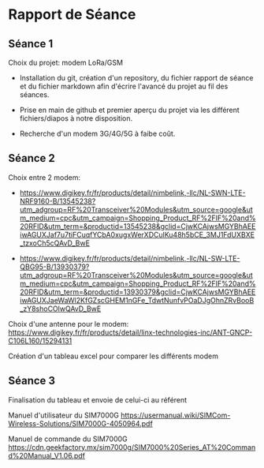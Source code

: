 Rapport de Séance
==
Séance 1
-
Choix du projet: modem LoRa/GSM

* Installation du git, création d'un repository, du fichier rapport de séance et du fichier markdown afin d'écrire l'avancé du projet au fil des séances.

* Prise en main de github et premier aperçu du projet via les différent fichiers/diapos à notre disposition.

* Recherche d'un modem 3G/4G/5G à faibe coût. 

Séance 2
-
Choix entre 2 modem:
* https://www.digikey.fr/fr/products/detail/nimbelink,-llc/NL-SWN-LTE-NRF9160-B/13545238?utm_adgroup=RF%20Transceiver%20Modules&utm_source=google&utm_medium=cpc&utm_campaign=Shopping_Product_RF%2FIF%20and%20RFID&utm_term=&productid=13545238&gclid=CjwKCAjwsMGYBhAEEiwAGUXJaf7u7tiFCuqfYCbA0xugxWerXDCulKu48h5bCE_3MJ1FdUXBXE_tzxoCh5cQAvD_BwE
 
* https://www.digikey.fr/fr/products/detail/nimbelink,-llc/NL-SW-LTE-QBG95-B/13930379?utm_adgroup=RF%20Transceiver%20Modules&utm_source=google&utm_medium=cpc&utm_campaign=Shopping_Product_RF%2FIF%20and%20RFID&utm_term=&productid=13930379&gclid=CjwKCAjwsMGYBhAEEiwAGUXJaeWaWl2KfGZscGHEM1nGFe_TdwtNunfvPOaDJgOhnZRvBooB_zY8shoCOlwQAvD_BwE

Choix d'une antenne pour le modem:
https://www.digikey.fr/fr/products/detail/linx-technologies-inc/ANT-GNCP-C106L160/15294131

Création d'un tableau excel pour comparer les différents modem

Séance 3
-
Finalisation du tableau et envoie de celui-ci au référent

Manuel d'utilisateur du SIM7000G https://usermanual.wiki/SIMCom-Wireless-Solutions/SIM7000G-4050964.pdf

Manuel de commande du SIM7000G https://cdn.geekfactory.mx/sim7000g/SIM7000%20Series_AT%20Command%20Manual_V1.06.pdf
